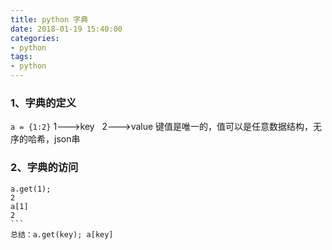 ```yaml
---
title: python 字典
date: 2018-01-19 15:40:00
categories:
- python
tags:
- python
---
```


### 1、字典的定义  
```a = {1:2}```
1--->key   2--->value   键值是唯一的，值可以是任意数据结构，无序的哈希，json串  

### 2、字典的访问
```
a.get(1);
2
a[1]
2
```  
总结：a.get(key); a[key]
